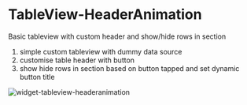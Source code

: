 # TableView-HeaderAnimation
Basic tableview with custom header and show/hide rows in section

1. simple custom tableview with dummy data source
2. customise table header with button
3. show hide rows in section based on button tapped and set dynamic button title

![widget-tableview-headeranimation](https://user-images.githubusercontent.com/23718584/48240778-32fbfd00-e428-11e8-9164-b9e9f97638a8.gif)
